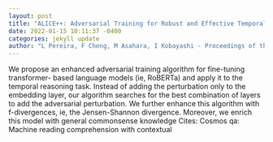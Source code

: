 ```yaml
--- 
layout: post 
title: "ALICE++: Adversarial Training for Robust and Effective Temporal Reasoning" 
date: 2022-01-15 10:11:37 -0400 
categories: jekyll update 
author: "L Pereira, F Cheng, M Asahara, I Kobayashi - Proceedings of the 35th Pacific Asia , 2021" 
--- 
```

We propose an enhanced adversarial training algorithm for fine-tuning transformer- based language models (ie, RoBERTa) and apply it to the temporal reasoning task. Instead of adding the perturbation only to the embedding layer, our algorithm searches for the best combination of layers to add the adversarial perturbation. We further enhance this algorithm with f-divergences, ie, the Jensen-Shannon divergence. Moreover, we enrich this model with general commonsense knowledge Cites: Cosmos qa: Machine reading comprehension with contextual